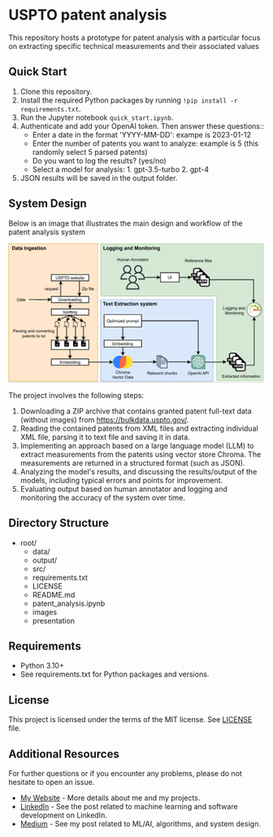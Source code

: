 # USPTO patent analysis

This repository hosts a prototype for patent analysis with a particular focus on extracting specific technical measurements and their associated values

## Quick Start

1. Clone this repository.
2. Install the required Python packages by running `!pip install -r requirements.txt`.
3. Run the Jupyter notebook `quick_start.ipynb`.
4. Authenticate and add your OpenAI token. Then answer these questions::
   - Enter a date in the format 'YYYY-MM-DD': exampe is 2023-01-12
   - Enter the number of patents you want to analyze: example is 5 (this randomly select 5 parsed patents)
   - Do you want to log the results? (yes/no)
   - Select a model for analysis: 1. gpt-3.5-turbo 2. gpt-4
5. JSON results will be saved in the output folder.

## System Design

Below is an image that illustrates the main design and workflow of the patent analysis system

![System Design](images/system.png)

The project involves the following steps:

1. Downloading a ZIP archive that contains granted patent full-text data (without images) from https://bulkdata.uspto.gov/.
2. Reading the contained patents from XML files and extracting individual XML file, parsing it to text file and saving it in data.
3. Implementing an approach based on a large language model (LLM) to extract measurements from the patents using vector store Chroma. The measurements are returned in a structured format (such as JSON).
4. Analyzing the model's results, and discussing the results/output of the models, including typical errors and points for improvement.
5. Evaluating output based on human annotator and logging and monitoring the accuracy of the system over time.

## Directory Structure

- root/
  - data/
  - output/
  - src/
  - requirements.txt
  - LICENSE
  - README.md
  - patent_analysis.ipynb
  - images
  - presentation

## Requirements

- Python 3.10+
- See requirements.txt for Python packages and versions.

## License

This project is licensed under the terms of the MIT license. See [LICENSE](LICENSE) file.

## Additional Resources

For further questions or if you encounter any problems, please do not hesitate to open an issue.

- [My Website](https://arminnorouzi.github.io/) - More details about me and my projects.
- [LinkedIn](https://www.linkedin.com/in/arminnorouzi/) - See the post related to machine learning and software development on LinkedIn.
- [Medium](https://arminnorouzi.medium.com/) - See my post related to ML/AI, algorithms, and system design.
